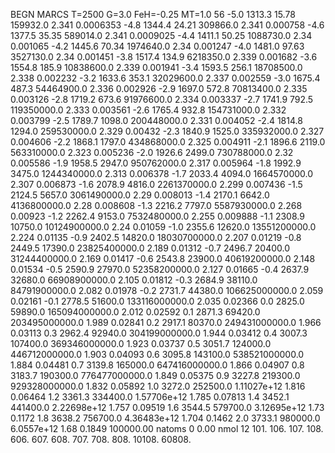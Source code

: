 BEGN
MARCS T=2500 G=3.0 FeH=-0.25 MT=1.0
                  56
-5.0 1313.3 15.78 159932.0 2.341 0.0006353 
-4.8 1344.4 24.21 309866.0 2.341 0.000758 
-4.6 1377.5 35.35 589014.0 2.341 0.0009025 
-4.4 1411.1 50.25 1088730.0 2.34 0.001065 
-4.2 1445.6 70.34 1974640.0 2.34 0.001247 
-4.0 1481.0 97.63 3527130.0 2.34 0.001451 
-3.8 1517.4 134.9 6218350.0 2.339 0.001682 
-3.6 1554.8 185.9 10838600.0 2.339 0.001941 
-3.4 1593.5 256.1 18708500.0 2.338 0.002232 
-3.2 1633.6 353.1 32029600.0 2.337 0.002559 
-3.0 1675.4 487.3 54464900.0 2.336 0.002926 
-2.9 1697.0 572.8 70813400.0 2.335 0.003126 
-2.8 1719.2 673.6 91976600.0 2.334 0.003337 
-2.7 1741.9 792.5 119350000.0 2.333 0.003561 
-2.6 1765.4 932.8 154731000.0 2.332 0.003799 
-2.5 1789.7 1098.0 200448000.0 2.331 0.004052 
-2.4 1814.8 1294.0 259530000.0 2.329 0.00432 
-2.3 1840.9 1525.0 335932000.0 2.327 0.004606 
-2.2 1868.1 1797.0 434868000.0 2.325 0.004911 
-2.1 1896.6 2119.0 563310000.0 2.323 0.005236 
-2.0 1926.6 2499.0 730788000.0 2.32 0.005586 
-1.9 1958.5 2947.0 950762000.0 2.317 0.005964 
-1.8 1992.9 3475.0 1244340000.0 2.313 0.006378 
-1.7 2033.4 4094.0 1664570000.0 2.307 0.006873 
-1.6 2078.9 4816.0 2261370000.0 2.299 0.007436 
-1.5 2124.5 5657.0 3061490000.0 2.29 0.008013 
-1.4 2170.1 6642.0 4136800000.0 2.28 0.008608 
-1.3 2216.2 7797.0 5587930000.0 2.268 0.00923 
-1.2 2262.4 9153.0 7532480000.0 2.255 0.009888 
-1.1 2308.9 10750.0 10124900000.0 2.24 0.01059 
-1.0 2355.6 12620.0 13551200000.0 2.224 0.01135 
-0.9 2402.5 14820.0 18030700000.0 2.207 0.01219 
-0.8 2449.5 17390.0 23825400000.0 2.189 0.01312 
-0.7 2496.7 20400.0 31244400000.0 2.169 0.01417 
-0.6 2543.8 23900.0 40619200000.0 2.148 0.01534 
-0.5 2590.9 27970.0 52358200000.0 2.127 0.01665 
-0.4 2637.9 32680.0 66908900000.0 2.105 0.01812 
-0.3 2684.9 38110.0 84791900000.0 2.082 0.01978 
-0.2 2731.7 44380.0 106625000000.0 2.059 0.02161 
-0.1 2778.5 51600.0 133116000000.0 2.035 0.02366 
0.0 2825.0 59890.0 165094000000.0 2.012 0.02592 
0.1 2871.3 69420.0 203495000000.0 1.989 0.02841 
0.2 2917.1 80370.0 249431000000.0 1.966 0.03113 
0.3 2962.4 92940.0 304199000000.0 1.944 0.03412 
0.4 3007.3 107400.0 369346000000.0 1.923 0.03737 
0.5 3051.7 124000.0 446712000000.0 1.903 0.04093 
0.6 3095.8 143100.0 538521000000.0 1.884 0.04481 
0.7 3139.8 165000.0 647416000000.0 1.866 0.04907 
0.8 3183.7 190300.0 776477000000.0 1.849 0.05375 
0.9 3227.8 219300.0 929328000000.0 1.832 0.05892 
1.0 3272.0 252500.0 1.11027e+12 1.816 0.06464 
1.2 3361.3 334400.0 1.57706e+12 1.785 0.07813 
1.4 3452.1 441400.0 2.22698e+12 1.757 0.09519 
1.6 3544.5 579700.0 3.12695e+12 1.73 0.1172 
1.8 3638.2 756700.0 4.36483e+12 1.704 0.1462 
2.0 3733.1 980000.0 6.0557e+12 1.68 0.1849 
100000.00
natoms              0      0.00
nmol          12
          101.         106.       107.      108.         606.        607.        608.
          707.         708.       808.    10108.       60808.
